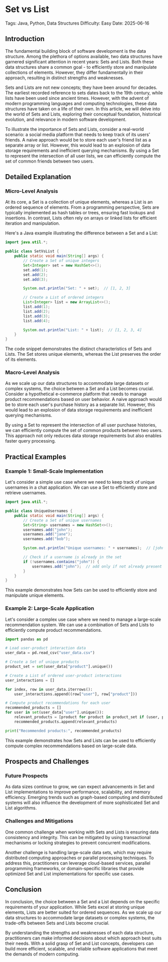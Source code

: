 # Set vs List
Tags: Java, Python, Data Structures
Difficulty: Easy
Date: 2025-06-16

## Introduction

The fundamental building block of software development is the data structure. Among the plethora of options available, two data structures have garnered significant attention in recent years: Sets and Lists. Both these data structures share a common goal - to efficiently store and manipulate collections of elements. However, they differ fundamentally in their approach, resulting in distinct strengths and weaknesses.

Sets and Lists are not new concepts; they have been around for decades. The earliest recorded reference to sets dates back to the 19th century, while lists have been used since ancient times. However, with the advent of modern programming languages and computing technologies, these data structures have taken on a life of their own. In this article, we will delve into the world of Sets and Lists, exploring their conceptual foundation, historical evolution, and relevance in modern software development.

To illustrate the importance of Sets and Lists, consider a real-world scenario: a social media platform that needs to keep track of its users' friends. A naive approach would be to store each user's friend list as a separate array or list. However, this would lead to an explosion of data storage requirements and inefficient querying mechanisms. By using a Set to represent the intersection of all user lists, we can efficiently compute the set of common friends between two users.

## Detailed Explanation

### Micro-Level Analysis

At its core, a Set is a collection of unique elements, whereas a List is an ordered sequence of elements. From a programming perspective, Sets are typically implemented as hash tables or trees, ensuring fast lookups and insertions. In contrast, Lists often rely on arrays or linked lists for efficient iteration and manipulation.

Here's a Java example illustrating the difference between a Set and a List:
```java
import java.util.*;

public class SetVsList {
    public static void main(String[] args) {
        // Create a Set of unique integers
        Set<Integer> set = new HashSet<>();
        set.add(1);
        set.add(2);
        set.add(3);

        System.out.println("Set: " + set);  // [1, 2, 3]

        // Create a List of ordered integers
        List<Integer> list = new ArrayList<>();
        list.add(1);
        list.add(2);
        list.add(3);
        list.add(4);

        System.out.println("List: " + list);  // [1, 2, 3, 4]
    }
}
```
The code snippet demonstrates the distinct characteristics of Sets and Lists. The Set stores unique elements, whereas the List preserves the order of its elements.

### Macro-Level Analysis

As we scale up our data structures to accommodate large datasets or complex systems, the choice between a Set and a List becomes crucial. Consider a hypothetical e-commerce platform that needs to manage product recommendations based on user behavior. A naive approach would be to store each user's purchase history as a separate list. However, this would lead to an explosion of data storage requirements and inefficient querying mechanisms.

By using a Set to represent the intersection of all user purchase histories, we can efficiently compute the set of common products between two users. This approach not only reduces data storage requirements but also enables faster query processing.

## Practical Examples

### Example 1: Small-Scale Implementation

Let's consider a simple use case where we need to keep track of unique usernames in a chat application. We can use a Set to efficiently store and retrieve usernames.
```java
import java.util.*;

public class UniqueUsernames {
    public static void main(String[] args) {
        // Create a Set of unique usernames
        Set<String> usernames = new HashSet<>();
        usernames.add("john");
        usernames.add("jane");
        usernames.add("bob");

        System.out.println("Unique usernames: " + usernames);  // [john, jane, bob]

        // Check if a username is already in the set
        if (!usernames.contains("john")) {
            usernames.add("john");  // add only if not already present
        }
    }
}
```
This example demonstrates how Sets can be used to efficiently store and manipulate unique elements.

### Example 2: Large-Scale Application

Let's consider a complex use case where we need to manage a large-scale recommendation system. We can use a combination of Sets and Lists to efficiently compute product recommendations.
```python
import pandas as pd

# Load user-product interaction data
user_data = pd.read_csv("user_data.csv")

# Create a Set of unique products
product_set = set(user_data["product"].unique())

# Create a List of ordered user-product interactions
user_interactions = []

for index, row in user_data.iterrows():
    user_interactions.append((row["user"], row["product"]))

# Compute product recommendations for each user
recommended_products = []
for user in set(user_data["user"].unique()):
    relevant_products = [product for product in product_set if (user, product) in user_interactions]
    recommended_products.append(relevant_products)

print("Recommended products:", recommended_products)
```
This example demonstrates how Sets and Lists can be used to efficiently compute complex recommendations based on large-scale data.

## Prospects and Challenges

### Future Prospects

As data sizes continue to grow, we can expect advancements in Set and List implementations to improve performance, scalability, and memory efficiency. Emerging trends such as graph-based computing and distributed systems will also influence the development of more sophisticated Set and List algorithms.

### Challenges and Mitigations

One common challenge when working with Sets and Lists is ensuring data consistency and integrity. This can be mitigated by using transactional mechanisms or locking strategies to prevent concurrent modifications.

Another challenge is handling large-scale data sets, which may require distributed computing approaches or parallel processing techniques. To address this, practitioners can leverage cloud-based services, parallel programming frameworks, or domain-specific libraries that provide optimized Set and List implementations for specific use cases.

## Conclusion

In conclusion, the choice between a Set and a List depends on the specific requirements of your application. While Sets excel at storing unique elements, Lists are better suited for ordered sequences. As we scale up our data structures to accommodate large datasets or complex systems, the trade-offs between Sets and Lists become crucial.

By understanding the strengths and weaknesses of each data structure, practitioners can make informed decisions about which approach best suits their needs. With a solid grasp of Set and List concepts, developers can build more efficient, scalable, and reliable software applications that meet the demands of modern computing.